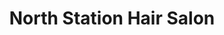 ---
title: "North Station Hair Salon"
url: /colchester/north-station-hair-salon/
shop: hairdresser
---